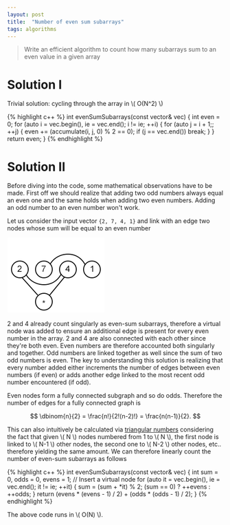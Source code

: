 ```yaml
---
layout: post
title:  "Number of even sum subarrays"
tags: algorithms
---
```


> Write an efficient algorithm to count how many subarrays sum to an even value in a given array

Solution I
==========

Trivial solution: cycling through the array in \\( O(N^2) \\)

{% highlight c++ %}
int evenSumSubarrays(const vector<int>& vec) {
  int even = 0;
  for (auto i = vec.begin(), ie = vec.end(); i != ie; ++i) {
    for (auto j = i + 1;; ++j) {
      even += (accumulate(i, j, 0) % 2 == 0);
      if (j == vec.end()) break;
    }
  }
  return even;
}
{% endhighlight %}

Solution II
===========

Before diving into the code, some mathematical observations have to be made. First off we should realize that adding two odd numbers
always equal an even one and the same holds when adding two even numbers. Adding an odd number to an even number won't work.

Let us consider the input vector `{2, 7, 4, 1}` and link with an edge two nodes whose sum will be equal to an even number

![image](images/posts/numberofevensumsubarrays1.png)

2 and 4 already count singularly as even-sum subarrays, therefore a virtual node was added to ensure an additional edge is present
for every even number in the array. 2 and 4 are also connected with each other since they're both even. Even numbers are therefore
accounted both singularly and together. Odd numbers are linked together as well since the sum of two odd numbers is even. The key to
understanding this solution is realizing that every number added either increments the number of edges between even numbers (if even)
or adds another edge linked to the most recent odd number encountered (if odd).

Even nodes form a fully connected subgraph and so do odds. Therefore the number of edges for a fully connected graph is

$$
\dbinom{n}{2} = \frac{n!}{2!(n-2)!} = \frac{n(n-1)}{2}.
$$

This can also intuitively be calculated via [triangular numbers](https://en.wikipedia.org/wiki/Triangular_number) considering the fact that
given \\( N \\) nodes numbered from 1 to \\( N \\), the first node is linked to \\( N-1 \\) other nodes, the second one to \\( N-2 \\) other
nodes, etc.. therefore yielding the same amount. We can therefore linearly count the number of even-sum subarrays as follows

{% highlight c++ %}
int evenSumSubarrays(const vector<int>& vec) {
  int sum = 0, odds = 0, evens = 1; // Insert a virtual node
  for (auto it = vec.begin(), ie = vec.end(); it != ie; ++it) {
    sum = (sum + *it) % 2;
    (sum == 0) ? ++evens : ++odds;
  }
  return (evens * (evens - 1) / 2) + (odds * (odds - 1) / 2);
}
{% endhighlight %}

The above code runs in \\( O(N) \\).
